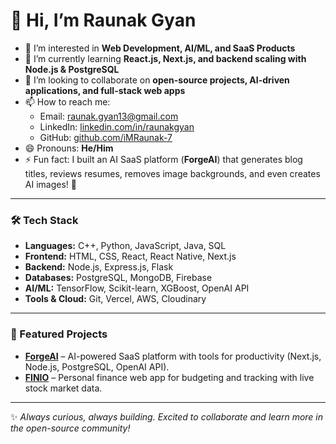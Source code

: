 # 👋 Hi, I’m Raunak Gyan  

- 👀 I’m interested in **Web Development, AI/ML, and SaaS Products**  
- 🌱 I’m currently learning **React.js, Next.js, and backend scaling with Node.js & PostgreSQL**  
- 💞️ I’m looking to collaborate on **open-source projects, AI-driven applications, and full-stack web apps**  
- 📫 How to reach me:  
  - Email: [raunak.gyan13@gmail.com](mailto:raunak.gyan13@gmail.com)  
  - LinkedIn: [linkedin.com/in/raunakgyan](https://linkedin.com/in/raunakgyan)  
  - GitHub: [github.com/iMRaunak-7](https://github.com/iMRaunak-7)  
- 😄 Pronouns: **He/Him**  
- ⚡ Fun fact: I built an AI SaaS platform (**ForgeAI**) that generates blog titles, reviews resumes, removes image backgrounds, and even creates AI images! 🚀  

---

### 🛠️ Tech Stack  
- **Languages:** C++, Python, JavaScript, Java, SQL  
- **Frontend:** HTML, CSS, React, React Native, Next.js  
- **Backend:** Node.js, Express.js, Flask  
- **Databases:** PostgreSQL, MongoDB, Firebase  
- **AI/ML:** TensorFlow, Scikit-learn, XGBoost, OpenAI API  
- **Tools & Cloud:** Git, Vercel, AWS, Cloudinary  

---

### 📌 Featured Projects  
- [**ForgeAI**](https://forge-ai-pied.vercel.app/) – AI-powered SaaS platform with tools for productivity (Next.js, Node.js, PostgreSQL, OpenAI API).  
- [**FINIO**](https://folio-app-gold.vercel.app/) – Personal finance web app for budgeting and tracking with live stock market data.  

---

✨ *Always curious, always building. Excited to collaborate and learn more in the open-source community!*  
